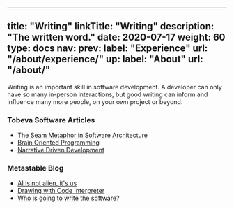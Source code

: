 
---
title: "Writing"
linkTitle: "Writing"
description: "The written word."
date: 2020-07-17
weight: 60
type: docs
nav:
    prev:
        label: "Experience"
        url: "/about/experience/"
    up:
        label: "About"
        url: "/about/"
---

Writing is an important skill in software development. A developer can only have
so many in-person interactions, but good writing can inform and influence many
more people, on your own project or beyond.

### Tobeva Software Articles

* [The Seam Metaphor in Software Architecture](/articles/the-joyful-bear)
* [Brain Oriented Programming](/articles/brain-compatible-code/)
* [Narrative Driven Development](/articles/narrative-driven-development/)

### Metastable Blog

* [AI is not alien, it's us](https://metastable.org/alien.html)
* [Drawing with Code Interpreter](https://metastable.org/draw.html)
* [Who is going to write the software?](https://metastable.org/who.html)